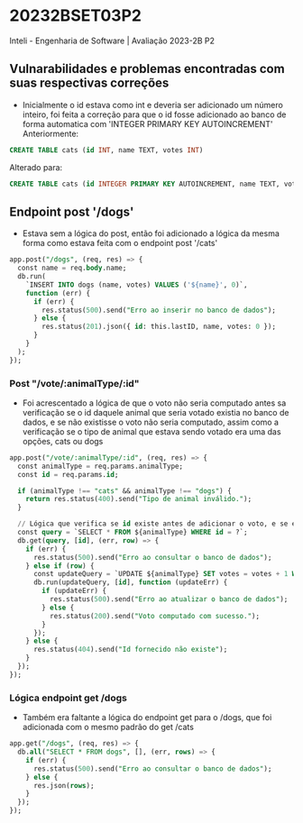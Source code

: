 # 20232BSET03P2
Inteli - Engenharia de Software | Avaliação 2023-2B P2

## Vulnarabilidades e problemas encontradas com suas respectivas correções 

- Inicialmente o id estava como int e deveria ser adicionado um número inteiro, foi feita a correção para que o id fosse adicionado ao banco de forma automatica com 'INTEGER PRIMARY KEY AUTOINCREMENT'
  Anteriormente:
  
```sql
CREATE TABLE cats (id INT, name TEXT, votes INT)
```
  Alterado para:
  
```sql
CREATE TABLE cats (id INTEGER PRIMARY KEY AUTOINCREMENT, name TEXT, votes INT)
```
  
## Endpoint post '/dogs'
- Estava sem a lógica do post, então foi adicionado a lógica da mesma forma como estava feita com o endpoint post '/cats'

```sql
app.post("/dogs", (req, res) => {
  const name = req.body.name;
  db.run(
    `INSERT INTO dogs (name, votes) VALUES ('${name}', 0)`,
    function (err) {
      if (err) {
        res.status(500).send("Erro ao inserir no banco de dados");
      } else {
        res.status(201).json({ id: this.lastID, name, votes: 0 });
      }
    }
  );
});
```
  
### Post "/vote/:animalType/:id"
- Foi acrescentado a lógica de que o voto não seria computado antes sa verificação se o id daquele animal que seria votado existia no banco de dados, e se não existisse o voto não seria computado, assim como a verificação se o tipo de animal que estava sendo votado era uma das opções, cats ou dogs

```sql
app.post("/vote/:animalType/:id", (req, res) => {
  const animalType = req.params.animalType;
  const id = req.params.id;

  if (animalType !== "cats" && animalType !== "dogs") {
    return res.status(400).send("Tipo de animal inválido.");
  }

  // Lógica que verifica se id existe antes de adicionar o voto, e se existir o voto é computado
  const query = `SELECT * FROM ${animalType} WHERE id = ?`;
  db.get(query, [id], (err, row) => {
    if (err) {
      res.status(500).send("Erro ao consultar o banco de dados");
    } else if (row) {
      const updateQuery = `UPDATE ${animalType} SET votes = votes + 1 WHERE id = ?`;
      db.run(updateQuery, [id], function (updateErr) {
        if (updateErr) {
          res.status(500).send("Erro ao atualizar o banco de dados");
        } else {
          res.status(200).send("Voto computado com sucesso.");
        }
      });
    } else {
      res.status(404).send("Id fornecido não existe");
    }
  });
});
```

### Lógica endpoint get /dogs
- Também era faltante a lógica do endpoint get para o /dogs, que foi adicionada com o mesmo padrão do get /cats
  
```sql
app.get("/dogs", (req, res) => {
  db.all("SELECT * FROM dogs", [], (err, rows) => {
    if (err) {
      res.status(500).send("Erro ao consultar o banco de dados");
    } else {
      res.json(rows);
    }
  });
});
```
